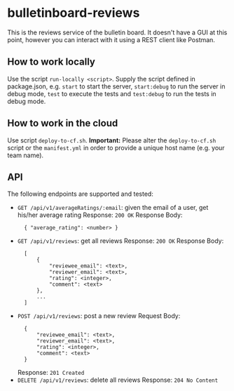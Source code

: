# bulletinboard-reviews
This is the reviews service of the bulletin board. It doesn't have a GUI at this point, however you can interact with it using a REST client like Postman.

## How to work locally

Use the script `run-locally <script>`. Supply the script defined in package.json, e.g. `start` to start the server, `start:debug` to run the server in debug mode, `test` to execute the tests and `test:debug` to run the tests in debug mode.

## How to work in the cloud

Use script `deploy-to-cf.sh`.
**Important:** Please alter the `deploy-to-cf.sh` script or the `manifest.yml` in order to provide a unique host name (e.g. your team name).

## API

The following endpoints are supported and tested:
- `GET /api/v1/averageRatings/:email`: given the email of a user, get his/her average rating
  Response: `200 OK`
  Response Body:
  ```
    { "average_rating": <number> }
  ```
- `GET /api/v1/reviews`: get all reviews
  Response: `200 OK`
  Response Body:
  ```
    [
        {
            "reviewee_email": <text>, 
            "reviewer_email": <text>, 
            "rating": <integer>, 
            "comment": <text>
        },
        ...
    ]
  ```
- `POST /api/v1/reviews`: post a new review
  Request Body:
  ```
    {
        "reviewee_email": <text>, 
        "reviewer_email": <text>, 
        "rating": <integer>, 
        "comment": <text>
    }
  ```
  Response: `201 Created`
- `DELETE /api/v1/reviews`: delete all reviews
  Response: `204 No Content`
